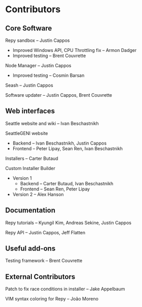 # Contributors


## Core Software
Repy sandbox – Justin Cappos
 * Improved Windows API, CPU Throttling fix – Armon Dadger
 * Improved testing – Brent Couvrette

Node Manager – Justin Cappos
 * Improved testing – Cosmin Barsan

Seash – Justin Cappos

Software updater – Justin Cappos, Brent Couvrette


## Web interfaces
Seattle website and wiki – Ivan Beschastnikh

SeattleGENI website
 * Backend – Ivan Beschastnikh, Justin Cappos
 * Frontend – Peter Lipay, Sean Ren, Ivan Beschastnikh

Installers – Carter Butaud

Custom Installer Builder
 * Version 1
   * Backend – Carter Butaud, Ivan Beschastnikh
   * Frontend – Sean Ren, Peter Lipay
  * Version 2 – Alex Hanson


## Documentation
Repy tutorials – Kyungil Kim, Andreas Sekine, Justin Cappos

Repy API – Justin Cappos, Jeff Flatten


## Useful add-ons
Testing framework – Brent Couvrette


## External Contributors
Patch to fix race conditions in installer – Jake Appelbaum

VIM syntax coloring for Repy – João Moreno
